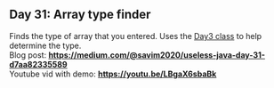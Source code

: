 ## Day 31: Array type finder
Finds the type of array that you entered. Uses the [Day3 class](https://github.com/racecraftr/UselessJava/tree/main/Day003) to help determine the type.  
Blog post: **<https://medium.com/@savim2020/useless-java-day-31-d7aa82335589>**  
Youtube vid with demo: **<https://youtu.be/LBgaX6sbaBk>**
